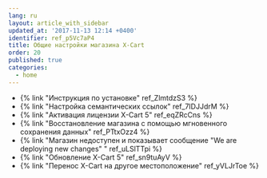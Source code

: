 ```yaml
---
lang: ru
layout: article_with_sidebar
updated_at: '2017-11-13 12:14 +0400'
identifier: ref_p5Vc7aP4
title: Общие настройки магазина X-Cart
order: 20
published: true
categories:
  - home
---
```

* {% link "Инструкция по установке" ref_ZlmtdzS3 %}
* {% link "Настройка семантических ссылок" ref_7IDJJdrM %}
* {% link "Активация лицензии X-Cart 5" ref_eqZRcCns %}
* {% link "Восстановление магазина с помощью мгновенного сохранения данных" ref_PTtxOzz4 %}
* {% link "Магазин недоступен и показывает сообщение "We are deploying new changes" " ref_uLSlTTpi %}
* {% link "Обновление X-Cart 5" ref_sn9tuAyV %}
* {% link "Перенос X-Cart на другое местоположение" ref_yVLJrToe %}
